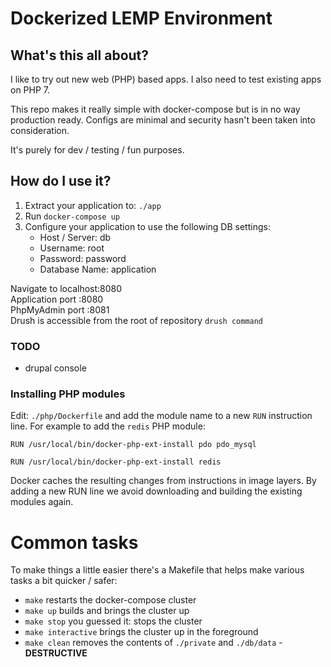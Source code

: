 # Dockerized LEMP Environment

## What's this all about?
I like to try out new web (PHP) based apps. I also need to test existing apps on PHP 7.

This repo makes it really simple with docker-compose but is in no way production ready.
Configs are minimal and security hasn't been taken into consideration.

It's purely for dev / testing / fun purposes.

## How do I use it?
1. Extract your application to: `./app`
2. Run `docker-compose up`
3. Configure your application to use the following DB settings:
    * Host / Server: db
    * Username: root
    * Password: password
    * Database Name: application

Navigate to localhost:8080  
Application port :8080  
PhpMyAdmin port :8081  
Drush is accessible from the root of repository `drush command`

### TODO
- drupal console

### Installing PHP modules
Edit: `./php/Dockerfile` and add the module name to a new
`RUN` instruction line. For example to add the `redis` PHP module:
```
RUN /usr/local/bin/docker-php-ext-install pdo pdo_mysql

RUN /usr/local/bin/docker-php-ext-install redis
```
Docker caches the resulting changes from instructions in image layers.
By adding a new RUN line we avoid downloading and building the existing modules again.

# Common tasks
To make things a little easier there's a Makefile that helps make various tasks a
bit quicker / safer:

* `make` restarts the docker-compose cluster
* `make up` builds and brings the cluster up
* `make stop` you guessed it: stops the cluster
* `make interactive` brings the cluster up in the foreground
* `make clean` removes the contents of `./private` and `./db/data` - **DESTRUCTIVE**
